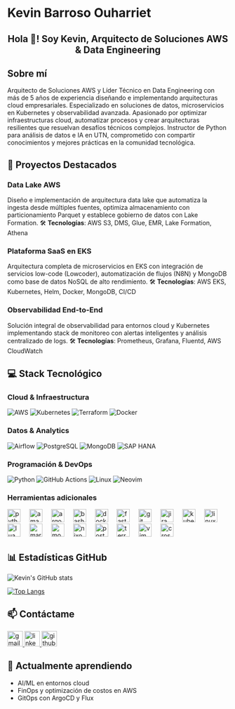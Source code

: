 # Kevin Barroso Ouharriet

<div align="center">
  <h2>Hola 👋! Soy Kevin, Arquitecto de Soluciones AWS & Data Engineering</h2>
</div>

## Sobre mí

Arquitecto de Soluciones AWS y Líder Técnico en Data Engineering con más de 5 años de experiencia diseñando e implementando arquitecturas cloud empresariales. Especializado en soluciones de datos, microservicios en Kubernetes y observabilidad avanzada. Apasionado por optimizar infraestructuras cloud, automatizar procesos y crear arquitecturas resilientes que resuelvan desafíos técnicos complejos. Instructor de Python para análisis de datos e IA en UTN, comprometido con compartir conocimientos y mejores prácticas en la comunidad tecnológica.

## 🚀 Proyectos Destacados

### Data Lake AWS

Diseño e implementación de arquitectura data lake que automatiza la ingesta desde múltiples fuentes, optimiza almacenamiento con particionamiento Parquet y establece gobierno de datos con Lake Formation.
🛠️ **Tecnologías**: AWS S3, DMS, Glue, EMR, Lake Formation, Athena

### Plataforma SaaS en EKS

Arquitectura completa de microservicios en EKS con integración de servicios low-code (Lowcoder), automatización de flujos (N8N) y MongoDB como base de datos NoSQL de alto rendimiento.
🛠️ **Tecnologías**: AWS EKS, Kubernetes, Helm, Docker, MongoDB, CI/CD

### Observabilidad End-to-End

Solución integral de observabilidad para entornos cloud y Kubernetes implementando stack de monitoreo con alertas inteligentes y análisis centralizado de logs.
🛠️ **Tecnologías**: Prometheus, Grafana, Fluentd, AWS CloudWatch

## 💻 Stack Tecnológico

### Cloud & Infraestructura

![AWS](https://img.shields.io/badge/AWS-232F3E?style=flat&logo=amazon-aws&logoColor=white)
![Kubernetes](https://img.shields.io/badge/Kubernetes-326CE5?style=flat&logo=kubernetes&logoColor=white)
![Terraform](https://img.shields.io/badge/Terraform-7B42BC?style=flat&logo=terraform&logoColor=white)
![Docker](https://img.shields.io/badge/Docker-2496ED?style=flat&logo=docker&logoColor=white)

### Datos & Analytics

![Airflow](https://img.shields.io/badge/Airflow-017CEE?style=flat&logo=apache-airflow&logoColor=white)
![PostgreSQL](https://img.shields.io/badge/PostgreSQL-336791?style=flat&logo=postgresql&logoColor=white)
![MongoDB](https://img.shields.io/badge/MongoDB-47A248?style=flat&logo=mongodb&logoColor=white)
![SAP HANA](https://img.shields.io/badge/SAP_HANA-0FAAFF?style=flat&logo=sap&logoColor=white)

### Programación & DevOps

![Python](https://img.shields.io/badge/Python-3776AB?style=flat&logo=python&logoColor=white)
![GitHub Actions](https://img.shields.io/badge/GitHub_Actions-2088FF?style=flat&logo=github-actions&logoColor=white)
![Linux](https://img.shields.io/badge/Linux-FCC624?style=flat&logo=linux&logoColor=black)
![Neovim](https://img.shields.io/badge/Neovim-57A143?style=flat&logo=neovim&logoColor=white)

### Herramientas adicionales

<div align="left">
  <img src="https://cdn.jsdelivr.net/gh/devicons/devicon/icons/python/python-original.svg" height="30" alt="python logo" />
  <img width="12" />
  <img src="https://cdn.jsdelivr.net/gh/devicons/devicon/icons/amazonwebservices/amazonwebservices-line-wordmark.svg" height="30" alt="amazonwebservices logo" />
  <img width="12" />
  <img src="https://cdn.jsdelivr.net/gh/devicons/devicon/icons/argocd/argocd-original.svg" height="30" alt="argocd logo" />
  <img width="12" />
  <img src="https://cdn.jsdelivr.net/gh/devicons/devicon/icons/bash/bash-original.svg" height="30" alt="bash logo" />
  <img width="12" />
  <img src="https://cdn.jsdelivr.net/gh/devicons/devicon/icons/docker/docker-original.svg" height="30" alt="docker logo" />
  <img width="12" />
  <img src="https://cdn.jsdelivr.net/gh/devicons/devicon/icons/fastapi/fastapi-original.svg" height="30" alt="fastapi logo" />
  <img width="12" />
  <img src="https://cdn.jsdelivr.net/gh/devicons/devicon/icons/git/git-original.svg" height="30" alt="git logo" />
  <img width="12" />
  <img src="https://cdn.jsdelivr.net/gh/devicons/devicon/icons/jira/jira-original.svg" height="30" alt="jira logo" />
  <img width="12" />
  <img src="https://cdn.jsdelivr.net/gh/devicons/devicon/icons/kubernetes/kubernetes-plain.svg" height="30" alt="kubernetes logo" />
  <img width="12" />
  <img src="https://cdn.jsdelivr.net/gh/devicons/devicon/icons/linux/linux-original.svg" height="30" alt="linux logo" />
  <img width="12" />
  <img src="https://cdn.jsdelivr.net/gh/devicons/devicon/icons/lua/lua-original.svg" height="30" alt="lua logo" />
  <img width="12" />
  <img src="https://cdn.jsdelivr.net/gh/devicons/devicon/icons/markdown/markdown-original.svg" height="30" alt="markdown logo" />
  <img width="12" />
  <img src="https://cdn.jsdelivr.net/gh/devicons/devicon/icons/mongodb/mongodb-original.svg" height="30" alt="mongodb logo" />
  <img width="12" />
  <img src="https://cdn.jsdelivr.net/gh/devicons/devicon/icons/nixos/nixos-original.svg" height="30" alt="nixos logo" />
  <img width="12" />
  <img src="https://cdn.jsdelivr.net/gh/devicons/devicon/icons/postgresql/postgresql-original.svg" height="30" alt="postgresql logo" />
  <img width="12" />
  <img src="https://cdn.jsdelivr.net/gh/devicons/devicon/icons/terraform/terraform-original.svg" height="30" alt="terraform logo" />
  <img width="12" />
  <img src="https://cdn.jsdelivr.net/gh/devicons/devicon/icons/vim/vim-original.svg" height="30" alt="vim logo" />
  <img width="12" />
  <img src="https://avatars.githubusercontent.com/u/45158470?s=200&v=4" height="30" alt="crossplane logo" />
</div>

## 📊 Estadísticas GitHub

![Kevin's GitHub stats](https://github-readme-stats.vercel.app/api?username=kobogithub&show_icons=true&theme=radical)

[![Top Langs](https://github-readme-stats.vercel.app/api/top-langs/?username=kobogithub&layout=compact&theme=radical)](https://github.com/kobogithub)

## 📫 Contáctame

<div align="left">
  <a href="mailto:kobouharriet@gmail.com" target="_blank">
    <img src="https://img.shields.io/static/v1?message=Gmail&logo=gmail&label=&color=D14836&logoColor=white&labelColor=&style=for-the-badge" height="35" alt="gmail logo" />
  </a>
  <a href="https://www.linkedin.com/in/kobouharriet/" target="_blank">
    <img src="https://img.shields.io/static/v1?message=LinkedIn&logo=linkedin&label=&color=0077B5&logoColor=white&labelColor=&style=for-the-badge" height="35" alt="linkedin logo" />
  </a>
  <a href="https://github.com/kobogithub" target="_blank">
    <img src="https://img.shields.io/static/v1?message=GitHub&logo=github&label=&color=181717&logoColor=white&labelColor=&style=for-the-badge" height="35" alt="github logo" />
  </a>
</div>

## 🌱 Actualmente aprendiendo

- AI/ML en entornos cloud
- FinOps y optimización de costos en AWS
- GitOps con ArgoCD y Flux
